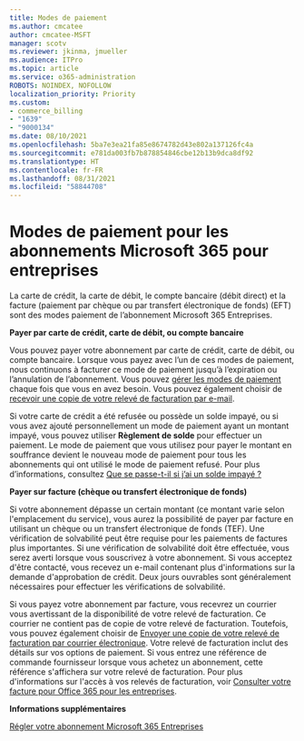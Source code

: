 ```yaml
---
title: Modes de paiement
ms.author: cmcatee
author: cmcatee-MSFT
manager: scotv
ms.reviewer: jkinma, jmueller
ms.audience: ITPro
ms.topic: article
ms.service: o365-administration
ROBOTS: NOINDEX, NOFOLLOW
localization_priority: Priority
ms.custom:
- commerce_billing
- "1639"
- "9000134"
ms.date: 08/10/2021
ms.openlocfilehash: 5ba7e3ea21fa85e8674782d43e802a137126fc4a
ms.sourcegitcommit: e781da003fb7b878854846cbe12b13b9dca8df92
ms.translationtype: HT
ms.contentlocale: fr-FR
ms.lasthandoff: 08/31/2021
ms.locfileid: "58844708"
---
```

# <a name="payment-options-for-microsoft-365-for-business-subscriptions"></a>Modes de paiement pour les abonnements Microsoft 365 pour entreprises
  
La carte de crédit, la carte de débit, le compte bancaire (débit direct) et la facture (paiement par chèque ou par transfert électronique de fonds) (EFT) sont des modes paiement de l’abonnement Microsoft 365 Entreprises.
  
**Payer par carte de crédit, carte de débit, ou compte bancaire**
  
Vous pouvez payer votre abonnement par carte de crédit, carte de débit, ou compte bancaire. Lorsque vous payez avec l’un de ces modes de paiement, nous continuons à facturer ce mode de paiement jusqu’à l’expiration ou l’annulation de l’abonnement. Vous pouvez [gérer les modes de paiement](https://docs.microsoft.com/microsoft-365/commerce/billing-and-payments/manage-payment-methods) chaque fois que vous en avez besoin. Vous pouvez également choisir de [recevoir une copie de votre relevé de facturation par e-mail](https://docs.microsoft.com/microsoft-365/commerce/billing-and-payments/view-your-bill-or-invoice#receive-a-copy-of-your-billing-statement-in-email).

Si votre carte de crédit a été refusée ou possède un solde impayé, ou si vous avez ajouté personnellement un mode de paiement ayant un montant impayé, vous pouvez utiliser **Règlement de solde** pour effectuer un paiement. Le mode de paiement que vous utilisez pour payer le montant en souffrance devient le nouveau mode de paiement pour tous les abonnements qui ont utilisé le mode de paiement refusé. Pour plus d’informations, consultez [Que se passe-t-il si j’ai un solde impayé ?](https://docs.microsoft.com/microsoft-365/commerce/billing-and-payments/pay-for-your-subscription#what-if-i-have-an-outstanding-balance)

**Payer sur facture (chèque ou transfert électronique de fonds)**
  
Si votre abonnement dépasse un certain montant (ce montant varie selon l'emplacement du service), vous aurez la possibilité de payer par facture en utilisant un chèque ou un transfert électronique de fonds (TEF). Une vérification de solvabilité peut être requise pour les paiements de factures plus importantes. Si une vérification de solvabilité doit être effectuée, vous serez averti lorsque vous souscrivez à votre abonnement. Si vous acceptez d'être contacté, vous recevez un e-mail contenant plus d'informations sur la demande d'approbation de crédit. Deux jours ouvrables sont généralement nécessaires pour effectuer les vérifications de solvabilité.

Si vous payez votre abonnement par facture, vous recevrez un courrier vous avertissant de la disponibilité de votre relevé de facturation. Ce courrier ne contient pas de copie de votre relevé de facturation. Toutefois, vous pouvez également choisir de [Envoyer une copie de votre relevé de facturation par courrier électronique](https://docs.microsoft.com/microsoft-365/commerce/billing-and-payments/view-your-bill-or-invoice#receive-a-copy-of-your-billing-statement-in-email). Votre relevé de facturation inclut des détails sur vos options de paiement. Si vous entrez une référence de commande fournisseur lorsque vous achetez un abonnement, cette référence s'affichera sur votre relevé de facturation. Pour plus d'informations sur l'accès à vos relevés de facturation, voir [Consulter votre facture pour Office 365 pour les entreprises](https://docs.microsoft.com/microsoft-365/commerce/billing-and-payments/view-your-bill-or-invoice).
  
**Informations supplémentaires**
  
[Régler votre abonnement Microsoft 365 Entreprises](https://docs.microsoft.com/microsoft-365/commerce/billing-and-payments/pay-for-your-subscription)